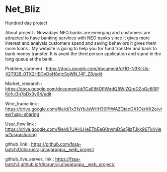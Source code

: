 # Net_Bliz

 Hundred day project
 
About project :  Nowadays NEO banks are emerging and customers are attracted to have banking services with NEO banks since it gives more interest and analysis customers spend and saving behaviors it gives them more loans . My website is going to help you for fund transfer and bank to bank money transfer. It is avoid the third person application and stand in the long queue at the bank.
 
Problem_statment : https://docs.google.com/document/d/1O-N3KiIUs-42T928_0TX2HEOvDoH8qIcSgWN_14F_Z8/edit

Market_research : https://docs.google.com/document/d/1CaE9itDPWqdQ8WiZQreDZoGc6lRPKofui3n7pDx3y64/edit

Wire_frame link :  https://drive.google.com/file/d/1x31sYbJsWHH30PfWAZQtaoGX1OkrXK2o/view?usp=sharing

User_flow link : https://drive.google.com/file/d/1UAHLHeETbEeG0rwmDSs5jlzTJkk96TkI/view?usp=sharing

github_link : https://github.com/fssa-batch3/dharunraj.alagaruppu__web_project

github_live_server_link : https://fssa-batch3.github.io/dharunraj.alagaruppu__web_project/


